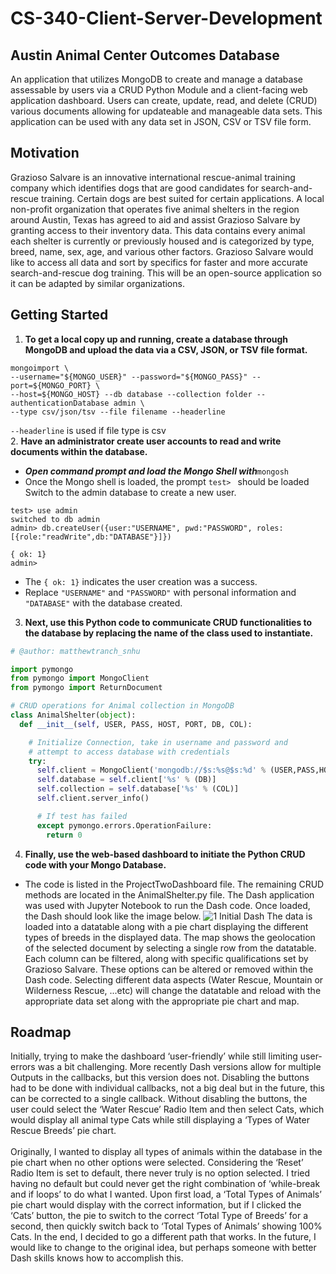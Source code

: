 # CS-340-Client-Server-Development
## Austin Animal Center Outcomes Database
  An application that utilizes MongoDB to create and manage a database assessable by users via a CRUD Python Module and a client-facing web application dashboard. Users can create, update, read, and delete (CRUD) various documents allowing for updateable and manageable data sets. This application can be used with any data set in JSON, CSV or TSV file form.
## Motivation
  Grazioso Salvare is an innovative international rescue-animal training company which identifies dogs that are good candidates for search-and-rescue training. Certain dogs are best suited for certain applications. A local non-profit organization that operates five animal shelters in the region around Austin, Texas has agreed to aid and assist Grazioso Salvare by granting access to their inventory data. This data contains every animal each shelter is currently or previously housed and is categorized by type, breed, name, sex, age, and various other factors. Grazioso Salvare would like to access all data and sort by specifics for faster and more accurate search-and-rescue dog training. This will be an open-source application so it can be adapted by similar organizations. 
## Getting Started 
1. **To get a local copy up and running, create a database through MongoDB and upload the data via a CSV, JSON, or TSV file format.**
```
mongoimport \
--username="${MONGO_USER}" --password="${MONGO_PASS}" --port=${MONGO_PORT} \
--host=${MONGO_HOST} --db database --collection folder --authenticationDatabase admin \
--type csv/json/tsv --file filename --headerline
```
```--headerline``` is used if file type is csv  
2. **Have an administrator create user accounts to read and write documents within the database.**  
- ***Open command prompt and load the Mongo Shell with***```mongosh```  
- Once the Mongo shell is loaded, the prompt ```test> ``` should be loaded  
Switch to the admin database to create a new user.  
```
test> use admin
switched to db admin
admin> db.createUser({user:"USERNAME", pwd:"PASSWORD", roles:[{role:"readWrite",db:"DATABASE"}]})

{ ok: 1}
admin>
```
- The ```{ ok: 1}``` indicates the user creation was a success.
- Replace ```"USERNAME"``` and ```"PASSWORD"``` with personal information and ```"DATABASE"``` with the database created.  
3. **Next, use this Python code to communicate CRUD functionalities to the database by replacing the name of the class used to instantiate.**  
```python
# @author: matthewtranch_snhu

import pymongo
from pymongo import MongoClient
from pymongo import ReturnDocument

# CRUD operations for Animal collection in MongoDB
class AnimalShelter(object):
  def __init__(self, USER, PASS, HOST, PORT, DB, COL):

    # Initialize Connection, take in username and password and
    # attempt to access database with credentials
    try:
      self.client = MongoClient('mongodb://$s:%s@$s:%d' % (USER,PASS,HOST,PORT))
      self.database = self.client['%s' % (DB)]
      self.collection = self.database['%s' % (COL)]
      self.client.server_info()

      # If test has failed
      except pymongo.errors.OperationFailure:
        return 0
```  
  
4. **Finally, use the web-based dashboard to initiate the Python CRUD code with your Mongo Database.**
- The code is listed in the ProjectTwoDashboard file. The remaining CRUD methods are located in the AnimalShelter.py file. The Dash application was used with Jupyter Notebook to run the Dash code. Once loaded, the Dash should look like the image below.
![1 Initial Dash](https://github.com/user-attachments/assets/41350fa0-99e4-4c2a-8aa6-bb165921d19d)
The data is loaded into a datatable along with a pie chart displaying the different types of breeds in the displayed data. The map shows the geolocation of the selected document by selecting a single row from the datatable. Each column can be filtered, along with specific qualifications set by Grazioso Salvare. These options can be altered or removed within the Dash code. Selecting different data aspects (Water Rescue, Mountain or Wilderness Rescue, ...etc) will change the datatable and reload with the appropriate data set along with the appropriate pie chart and map.
## Roadmap  

  Initially, trying to make the dashboard ‘user-friendly’ while still limiting user-errors was a bit challenging. More recently Dash versions allow for multiple Outputs in the callbacks, but this version does not. Disabling the buttons had to be done with individual callbacks, not a big deal but in the future, this can be corrected to a single callback. Without disabling the buttons, the user could select the ‘Water Rescue’ Radio Item and then select Cats, which would display all animal type Cats while still displaying a ‘Types of Water Rescue Breeds’ pie chart.   
\
	Originally, I wanted to display all types of animals within the database in the pie chart when no other options were selected. Considering the ‘Reset’ Radio Item is set to default, there never truly is no option selected. I tried having no default but could never get the right combination of ‘while-break and if loops’ to do what I wanted. Upon first load, a ‘Total Types of Animals’ pie chart would display with the correct information, but if I clicked the ‘Cats’ button, the pie to switch to the correct ‘Total Type of Breeds’ for a second, then quickly switch back to ‘Total Types of Animals’ showing 100% Cats. In the end, I decided to go a different path that works. In the future, I would like to change to the original idea, but perhaps someone with better Dash skills knows how to accomplish this.  

